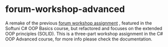# forum-workshop-advanced
A remake of the previous [forum workshop assignment](https://github.com/avv73/forum-workshop) , featured in the Softuni C# OOP Basics course, but refactored 
and focuses on the extended OOP principles (SOLID). This is a three-part workshop assignment in the C# OOP Advanced course, for more info please check the
documentation.